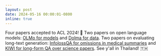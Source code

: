 ```yaml
---
layout: post
date: 2024-05-16 00:00:01-0800
inline: true
---
```


Four papers accepted to ACL 2024! 🎉 Two papers on open language models: [OLMo for models](https://arxiv.org/abs/2402.00838) and [Dolma for data](https://arxiv.org/abs/2402.00159). Two papers on evaluating long-text generation: [InfolossQA for omissions in medical summaries](https://arxiv.org/abs/2401.16475) and [KIWI for long-form QA over science papers](https://arxiv.org/abs/2403.03866). See y'all in Thailand! 🇹🇭
 
